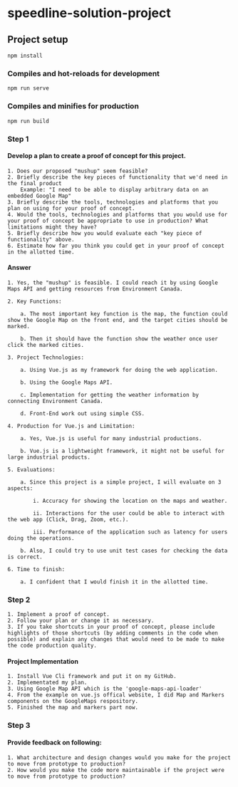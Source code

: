 # speedline-solution-project

## Project setup
```
npm install
```

### Compiles and hot-reloads for development
```
npm run serve
```

### Compiles and minifies for production
```
npm run build
```

### Step 1

#### Develop a plan to create a proof of concept for this project.
    1. Does our proposed "mushup" seem feasible?
    2. Briefly describe the key pieces of functionality that we'd need in the final product
        Example: "I need to be able to display arbitrary data on an embedded Google Map"
    3. Briefly describe the tools, technologies and platforms that you plan on using for your proof of concept.
    4. Would the tools, technologies and platforms that you would use for your proof of concept be appropriate to use in production? What limitations might they have?
    5. Briefly describe how you would evaluate each "key piece of functionality" above.
    6. Estimate how far you think you could get in your proof of concept in the allotted time.
    
#### Answer

    1. Yes, the "mushup" is feasible. I could reach it by using Google Maps API and getting resources from Environment Canada. 
    
    2. Key Functions:
    
        a. The most important key function is the map, the function could show the Google Map on the front end, and the target cities should be marked.
        
        b. Then it should have the function show the weather once user click the marked cities.
    
    3. Project Technologies: 
    
        a. Using Vue.js as my framework for doing the web application. 
        
        b. Using the Google Maps API. 
        
        c. Implementation for getting the weather information by connecting Environment Canada.
        
        d. Front-End work out using simple CSS.
        
    4. Production for Vue.js and Limitation: 
    
        a. Yes, Vue.js is useful for many industrial productions.
        
        b. Vue.js is a lightweight framework, it might not be useful for large industrial products. 
        
    5. Evaluations: 
    
        a. Since this project is a simple project, I will evaluate on 3 aspects: 
        
            i. Accuracy for showing the location on the maps and weather. 
            
            ii. Interactions for the user could be able to interact with the web app (Click, Drag, Zoom, etc.).
            
            iii. Performance of the application such as latency for users doing the operations.
            
        b. Also, I could try to use unit test cases for checking the data is correct. 
        
    6. Time to finish: 
            
        a. I confident that I would finish it in the allotted time.    

### Step 2

    1. Implement a proof of concept. 
    2. Follow your plan or change it as necessary. 
    3. If you take shortcuts in your proof of concept, please include highlights of those shortcuts (by adding comments in the code when possible) and explain any changes that would need to be made to make the code production quality.
    
#### Project Implementation

    1. Install Vue Cli framework and put it on my GitHub.
    2. Implementated my plan.
    3. Using Google Map API which is the 'google-maps-api-loader'
    4. From the example on vue.js offical website, I did Map and Markers components on the GoogleMaps respository.
    5. Finished the map and markers part now. 

### Step 3

#### Provide feedback on following:
    1. What architecture and design changes would you make for the project to move from prototype to production? 
    2. How would you make the code more maintainable if the project were to move from prototype to production?

